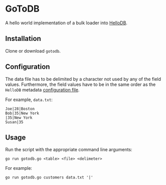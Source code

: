 # GoToDB

A hello world implementation of a bulk loader into [HelloDB](https://github.com/mrderive/HelloDB).

## Installation

Clone or download `gotodb`.

## Configuration

The data file has to be delimited by a character not used by any of the field values. Furthermore, the field values have to be in the same order as the `HelloDB` metadata [configuration file](https://github.com/mrderive/HelloDB/blob/main/README.md#configuration).

For example, `data.txt`:
```
Joe|28|Boston
Bob|35|New York
|35|New York
Susan|35
```

## Usage

Run the script with the appropriate command line arguments:
```
go run gotodb.go <table> <file> <delimeter>
```

For example:
```
go run gotodb.go customers data.txt '|'
```

